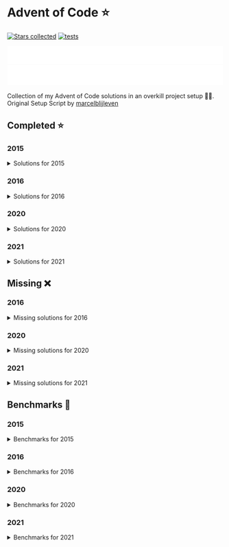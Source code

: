 # Advent of Code ⭐️

[![Stars collected](https://shields.io/static/v1?label=stars%20collected&message=118&color=yellow)](https://github.com/Frazzer951/Advent-Of-Code)
[![tests](https://github.com/Frazzer951/Advent-Of-Code/actions/workflows/tests.yaml/badge.svg?branch=master)](https://github.com/Frazzer951/Advent-Of-Code)

![advent of code](./image_dark.svg#gh-dark-mode-only)
![advent of code](./image_light.svg#gh-light-mode-only)

Collection of my Advent of Code solutions in an overkill project setup 👻🎄.<br>
Original Setup Script by [marcelblijleven](https://github.com/marcelblijleven/adventofcode)

<!-- start completed section -->
## Completed ⭐️
### 2015
<details><summary>Solutions for 2015</summary>
<p>

| day   | part one | part two |
| :---: | :------: | :------: |
| 01 | ⭐️ | ⭐️ |
| 02 | ⭐️ | ⭐️ |
| 03 | ⭐️ | ⭐️ |
| 04 | ⭐️ | ⭐️ |
| 05 | ⭐️ | ⭐️ |
| 06 | ⭐️ | ⭐️ |
| 07 | ⭐️ | ⭐️ |
| 08 | ⭐️ | ⭐️ |
| 09 | ⭐️ | ⭐️ |
| 10 | ⭐️ | ⭐️ |
| 11 | ⭐️ | ⭐️ |
| 12 | ⭐️ | ⭐️ |
| 13 | ⭐️ | ⭐️ |
| 14 | ⭐️ | ⭐️ |
| 15 | ⭐️ | ⭐️ |
| 16 | ⭐️ | ⭐️ |
| 17 | ⭐️ | ⭐️ |
| 18 | ⭐️ | ⭐️ |
| 19 | ⭐️ | ⭐️ |
| 20 | ⭐️ | ⭐️ |
| 21 | ⭐️ | ⭐️ |
| 22 | ⭐️ | ⭐️ |
| 23 | ⭐️ | ⭐️ |
| 24 | ⭐️ | ⭐️ |
| 25 | ⭐️ | ⭐️ |

</p>
</details>

### 2016
<details><summary>Solutions for 2016</summary>
<p>

| day   | part one | part two |
| :---: | :------: | :------: |
| 01 | ⭐️ | ⭐️ |
| 02 | ⭐️ | ⭐️ |
| 03 | ⭐️ | ⭐️ |
| 04 | ⭐️ | ⭐️ |
| 05 | ⭐️ | ⭐️ |
| 06 | ⭐️ | ⭐️ |
| 07 | ⭐️ | ⭐️ |
| 08 | ⭐️ | ⭐️ |
| 09 | ⭐️ | ⭐️ |
| 10 | ⭐️ | ⭐️ |

</p>
</details>

### 2020
<details><summary>Solutions for 2020</summary>
<p>

| day   | part one | part two |
| :---: | :------: | :------: |
| 01 | ⭐️ | ⭐️ |
| 02 | ⭐️ | ⭐️ |
| 03 | ⭐️ | ⭐️ |
| 04 | ⭐️ | ⭐️ |
| 05 | ⭐️ | ⭐️ |
| 06 | ⭐️ | ⭐️ |
| 07 | ⭐️ | ⭐️ |
| 08 | ⭐️ | ⭐️ |

</p>
</details>

### 2021
<details><summary>Solutions for 2021</summary>
<p>

| day   | part one | part two |
| :---: | :------: | :------: |
| 01 | ⭐️ | ⭐️ |
| 02 | ⭐️ | ⭐️ |
| 03 | ⭐️ | ⭐️ |
| 04 | ⭐️ | ⭐️ |
| 05 | ⭐️ | ⭐️ |
| 06 | ⭐️ | ⭐️ |
| 07 | ⭐️ | ⭐️ |
| 08 | ⭐️ | ⭐️ |
| 09 | ⭐️ | ⭐️ |
| 10 | ⭐️ | ⭐️ |
| 11 | ⭐️ | ⭐️ |
| 12 | ⭐️ | ⭐️ |
| 13 | ⭐️ | ⭐️ |
| 14 | ⭐️ | ⭐️ |
| 15 | ⭐️ | ⭐️ |
| 16 | ⭐️ | ⭐️ |

</p>
</details>


## Missing ❌
### 2016
<details><summary>Missing solutions for 2016</summary>
<p>

| day   | part one | part two |
| :---: | :------: | :------: |
| 11 | ❌ | ❌ |
| 12 | ❌ | ❌ |
| 13 | ❌ | ❌ |
| 14 | ❌ | ❌ |
| 15 | ❌ | ❌ |
| 16 | ❌ | ❌ |
| 17 | ❌ | ❌ |
| 18 | ❌ | ❌ |
| 19 | ❌ | ❌ |
| 20 | ❌ | ❌ |
| 21 | ❌ | ❌ |
| 22 | ❌ | ❌ |
| 23 | ❌ | ❌ |
| 24 | ❌ | ❌ |
| 25 | ❌ | – |

</p>
</details>

### 2020
<details><summary>Missing solutions for 2020</summary>
<p>

| day   | part one | part two |
| :---: | :------: | :------: |
| 09 | ❌ | ❌ |
| 10 | ❌ | ❌ |
| 11 | ❌ | ❌ |
| 12 | ❌ | ❌ |
| 13 | ❌ | ❌ |
| 14 | ❌ | ❌ |
| 15 | ❌ | ❌ |
| 16 | ❌ | ❌ |
| 17 | ❌ | ❌ |
| 18 | ❌ | ❌ |
| 19 | ❌ | ❌ |
| 20 | ❌ | ❌ |
| 21 | ❌ | ❌ |
| 22 | ❌ | ❌ |
| 23 | ❌ | ❌ |
| 24 | ❌ | ❌ |
| 25 | ❌ | – |

</p>
</details>

### 2021
<details><summary>Missing solutions for 2021</summary>
<p>

| day   | part one | part two |
| :---: | :------: | :------: |
| 17 | ❌ | ❌ |
| 18 | ❌ | ❌ |
| 19 | ❌ | ❌ |
| 20 | ❌ | ❌ |
| 21 | ❌ | ❌ |
| 22 | ❌ | ❌ |
| 23 | ❌ | ❌ |
| 24 | ❌ | ❌ |
| 25 | ❌ | – |

</p>
</details>

<!-- end completed section -->

<!-- start benchmark section -->
## Benchmarks 🚀
### 2015
<details><summary>Benchmarks for 2015</summary>
<p>

|  day  | part  | duration |
| :---: | :---: | -------: |
| 01 | part one | 0.61 ms |
| 01 | part two | 0.52 ms |
| 02 | part one | 2.02 ms |
| 02 | part two | 1.75 ms |
| 03 | part one | 2.98 ms |
| 03 | part two | 3.09 ms |
| 04 | part one | 400.71 ms |
| 04 | part two | 14187.38 ms |
| 05 | part one | 5.23 ms |
| 05 | part two | 3.91 ms |
| 06 | part one | 2021.08 ms |
| 06 | part two | 5957.55 ms |
| 07 | part one | 87.83 ms |
| 07 | part two | 82.46 ms |
| 08 | part one | 0.86 ms |
| 08 | part two | 0.54 ms |
| 09 | part one | 102.43 ms |
| 09 | part two | 97.46 ms |
| 10 | part one | 416.34 ms |
| 10 | part two | 6125.54 ms |
| 11 | part one | 0.05 ms |
| 11 | part two | 0.04 ms |
| 12 | part one | 3.12 ms |
| 12 | part two | 2.19 ms |
| 13 | part one | 32.83 ms |
| 13 | part two | 252.41 ms |
| 14 | part one | 0.28 ms |
| 14 | part two | 8.18 ms |
| 15 | part one | 9213.00 ms |
| 15 | part two | 8562.28 ms |
| 16 | part one | 2.13 ms |
| 16 | part two | 1.96 ms |
| 17 | part one | 353.68 ms |
| 17 | part two | 184.83 ms |
| 18 | part one | 5205.19 ms |
| 18 | part two | 5157.65 ms |
| 19 | part one | 1.21 ms |
| 19 | part two | 0.06 ms |
| 20 | part one | 21702.81 ms |
| 20 | part two | 8680.12 ms |
| 21 | part one | 28.81 ms |
| 21 | part two | 28.54 ms |
| 22 | part one | 6271.65 ms |
| 22 | part two | 450.16 ms |
| 23 | part one | 0.83 ms |
| 23 | part two | 1.25 ms |
| 24 | part one | 126.62 ms |
| 24 | part two | 29.67 ms |
| 25 | part one | 2928.06 ms |
| 25 | part two | 0.00 ms |

</p>
</details>

### 2016
<details><summary>Benchmarks for 2016</summary>
<p>

|  day  | part  | duration |
| :---: | :---: | -------: |
| 01 | part one | 0.16 ms |
| 01 | part two | 4.43 ms |
| 02 | part one | 0.74 ms |
| 02 | part two | 0.67 ms |
| 03 | part one | 3.51 ms |
| 03 | part two | 5.13 ms |
| 04 | part one | 16.66 ms |
| 04 | part two | 9.83 ms |
| 05 | part one | 11718.80 ms |
| 05 | part two | 39869.62 ms |
| 06 | part one | 1.78 ms |
| 06 | part two | 1.72 ms |
| 07 | part one | 125.32 ms |
| 07 | part two | 86.07 ms |
| 08 | part one | 0.60 ms |
| 08 | part two | 0.00 ms |
| 09 | part one | 0.08 ms |
| 09 | part two | 2.90 ms |
| 09 | part two helper | 1.00 ms |
| 10 | part one | 2.42 ms |
| 10 | part two | 3.31 ms |

</p>
</details>

### 2020
<details><summary>Benchmarks for 2020</summary>
<p>

|  day  | part  | duration |
| :---: | :---: | -------: |
| 01 | part one | 0.14 ms |
| 01 | part two | 51.32 ms |
| 02 | part one | 1.33 ms |
| 02 | part two | 1.34 ms |
| 03 | part one | 0.14 ms |
| 03 | part two | 0.49 ms |
| 04 | part one | 1.73 ms |
| 04 | part two | 2.57 ms |
| 05 | part one | 1.16 ms |
| 05 | part two | 1.33 ms |
| 06 | part one | 0.75 ms |
| 06 | part two | 1.78 ms |
| 07 | part one | 2.48 ms |
| 07 | part two | 2.64 ms |
| 08 | part one | 0.17 ms |
| 08 | part two | 11.27 ms |

</p>
</details>

### 2021
<details><summary>Benchmarks for 2021</summary>
<p>

|  day  | part  | duration |
| :---: | :---: | -------: |
| 01 | part one | 1.12 ms |
| 01 | part two | 1.97 ms |
| 02 | part one | 0.56 ms |
| 02 | part two | 0.66 ms |
| 03 | part one | 4.42 ms |
| 03 | part two | 1.77 ms |
| 04 | part one | 13.60 ms |
| 04 | part two | 60.17 ms |
| 05 | part one | 105.93 ms |
| 05 | part two | 136.23 ms |
| 06 | part one | 813.38 ms |
| 06 | part two | 0.61 ms |
| 07 | part one | 264.51 ms |
| 07 | part two | 729.78 ms |
| 08 | part one | 0.27 ms |
| 08 | part two | 13.15 ms |
| 09 | part one | 6.15 ms |
| 09 | part two | 14.07 ms |
| 10 | part one | 2.94 ms |
| 10 | part two | 4.82 ms |
| 11 | part one | 21.23 ms |
| 11 | part two | 42.70 ms |
| 12 | part one | 22.92 ms |
| 12 | part two | 3327.46 ms |
| 13 | part one | 3.72 ms |
| 13 | part two | 71.80 ms |
| 14 | part one | 33.63 ms |
| 14 | part two | 9.02 ms |
| 15 | part one | 104.34 ms |
| 15 | part two | 3663.25 ms |
| 16 | part one | 1.43 ms |
| 16 | part two | 1.30 ms |

</p>
</details>

<!-- end benchmark section -->
